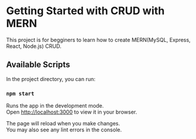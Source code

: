 # Getting Started with CRUD with MERN

This project is for begginers to learn how to create MERN(MySQL, Express, React, Node.js) CRUD.

## Available Scripts

In the project directory, you can run:

### `npm start`

Runs the app in the development mode.\
Open [http://localhost:3000](http://localhost:3000) to view it in your browser.

The page will reload when you make changes.\
You may also see any lint errors in the console.

